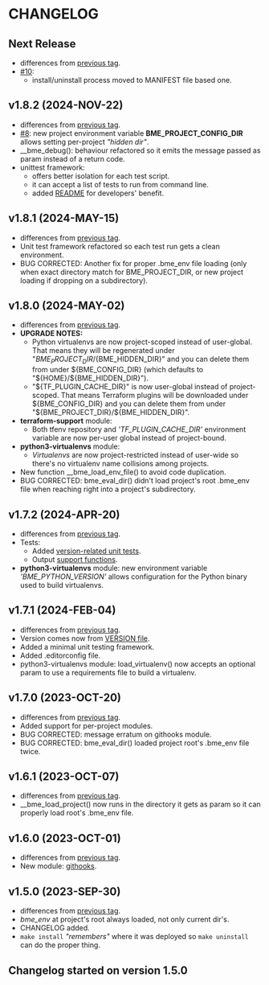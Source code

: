 # CHANGELOG

## Next Release
* differences from [previous tag](/../../compare/v1.8.2…main).
* [#10](../../issues/10):
  * install/uninstall process moved to MANIFEST file based one.

## v1.8.2 (2024-NOV-22)
* differences from [previous tag](/../../compare/v1.8.1…v1.8.2).
* [#8](../../issues/8): new project environment variable **BME_PROJECT_CONFIG_DIR** allows setting per-project *"hidden dir"*.
* __bme_debug(): behaviour refactored so it emits the message passed as param instead of a return code.
* unittest framework:
  * offers better isolation for each test script.
  * it can accept a list of tests to run from command line.
  * added [README](./tests/README.md) for developers' benefit.

## v1.8.1 (2024-MAY-15)
* differences from [previous tag](/../../compare/v1.8.0…v1.8.1).
* Unit test framework refactored so each test run gets a clean environment.
* BUG CORRECTED: Another fix for proper .bme_env file loading (only when exact directory match for BME_PROJECT_DIR, or new project loading if dropping on a subdirectory).

## v1.8.0 (2024-MAY-02)
* differences from [previous tag](/../../compare/v1.7.2…v1.8.0).
* **UPGRADE NOTES:**
  * Python virtualenvs are now project-scoped instead of user-global.  That means they will be regenerated under "${BME_PROJECT_DIR}/${BME_HIDDEN_DIR}" and you can delete them from under ${BME_CONFIG_DIR} (which defaults to "${HOME}/${BME_HIDDEN_DIR}").
  * "${TF_PLUGIN_CACHE_DIR}" is now user-global instead of project-scoped.  That means Terraform plugins will be downloaded under ${BME_CONFIG_DIR} and you can delete them from under "${BME_PROJECT_DIR}/${BME_HIDDEN_DIR}".
* **terraform-support** module:
  * Both tfenv repository and *'TF_PLUGIN_CACHE_DIR'* environment variable are now per-user global instead of project-bound.
* **python3-virtualenvs** module:
  * *Virtualenvs* are now project-restricted instead of user-wide so there's no virtualenv name collisions among projects.
* New function __bme_load_env_file() to avoid code duplication.
* BUG CORRECTED: bme_eval_dir() didn't load project's root .bme_env file when reaching right into a project's subdirectory.

## v1.7.2 (2024-APR-20)
* differences from [previous tag](/../../compare/v1.7.1…v1.7.2).
* Tests:
  * Added [version-related unit tests](./tests/test_bme_version.sh).
  * Output [support functions](./tests/maketests.sh).
* **python3-virtualenvs** module: new environment variable *'BME_PYTHON_VERSION'* allows configuration for the Python binary used to build virtualenvs.

## v1.7.1 (2024-FEB-04)
* differences from [previous tag](/../../compare/v1.7.0…v1.7.1).
* Version comes now from [VERSION file](./VERSION).
* Added a minimal unit testing framework.
* Added .editorconfig file.
* python3-virtualenvs module: load_virtualenv() now accepts an optional param to use a requirements file to build a virtualenv.

## v1.7.0 (2023-OCT-20)
* differences from [previous tag](/../../compare/v1.6.1…v1.7.0).
* Added support for per-project modules.
* BUG CORRECTED: message erratum on githooks module.
* BUG CORRECTED: bme_eval_dir() loaded project root's .bme_env file twice.

## v1.6.1 (2023-OCT-07)
* differences from [previous tag](/../../compare/v1.6.0…v1.6.1).
* __bme_load_project() now runs in the directory it gets as param so it can properly load root's .bme_env file.

## v1.6.0 (2023-OCT-01)
* differences from [previous tag](/../../compare/v1.5.0…v1.6.0).
* New module: [githooks](./src/bash-magin-enviro_modules/githooks.module).

## v1.5.0 (2023-SEP-30)
* differences from [previous tag](/../../compare/v1.4.7-1…v1.5.0).
* *bme_env* at project's root always loaded, not only current dir's.
* CHANGELOG added.
* `make install` *"remembers"* where it was deployed so `make uninstall` can do the proper thing.

## Changelog started on version 1.5.0
